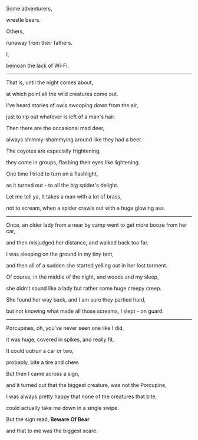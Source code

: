 Some adventurers,

wrestle bears.

Others,

runaway from their fathers.

I,

bemoan the lack of Wi-Fi.

---

That is, until the night comes about,

at which point all the wild creatures come out.

I've heard stories of owls swooping down from the air,

just to rip out whatever is left of a man's hair.

Then there are the occasional mad deer,

always shimmy-shammying around like they had a beer.

The coyotes are especially frightening,

they come in groups, flashing their eyes like lightening.

One time I tried to turn on a flashlight,

as it turned out - to all the big spider's delight.

Let me tell ya, It takes a man with a lot of brass,

not to scream, when a spider crawls out with a huge glowing ass.

---

Once, an older lady from a near by camp went to get more booze from her car,

and then misjudged her distance, and walked back too far.

I was sleeping on the ground in my tiny tent,

and then all of a sudden she started yelling out in her lost torment.

Of course, in the middle of the night, and woods and my sleep,

she didn't sound like a lady but rather some huge creepy creep.

She found her way back, and I am sure they partied hard,

but not knowing what made all those screams, I slept - on guard.

---

Porcupines, oh, you've never seen one like I did,

it was huge, covered in spikes, and really fit.

It could outrun a car or two,

probably, bite a tire and chew.

But then I came across a sign,

and it turned out that the biggest creature, was not the Porcupine,

I was always pretty happy that none of the creatures that bite,

could actually take me down in a single swipe.

But the sign read, **Beware Of Bear**

and that to me was the biggest scare.
